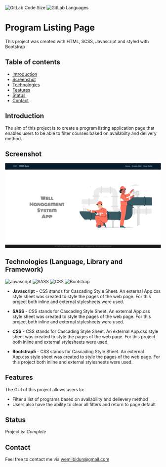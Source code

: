 ![GitLab Code Size](https://img.shields.io/github/languages/code-size/wemiibidun/weather_app2_react)
![GitLab Languages](https://img.shields.io/github/languages/count/wemiibidun/program_listing_page)


# Program Listing Page
This project was created with HTML, SCSS, Javascript and  styled with Bootstrap

## Table of contents
* [Introduction](#introduction)
* [Screenshot](#screenshot)
* [Technologies](#technologies-language-library-and-framework)
* [Features](#features)
* [Status](#status)
* [Contact](#contact)


## Introduction
The aim of this project is to create a program listing application page that enables users to be able to filter courses based on availabilty and delivery method.


## Screenshot
![Homepage image](https://github.com/wemiibidun/well_management_system/blob/main/homepage_screenshot.png)


## Technologies (Language, Library and Framework)
![Javascript](https://img.shields.io/badge/Javascript-20232A?style=for-the-badge&logo=javascript&logoColor=F7DF1E)
![SASS](https://img.shields.io/badge/SASS-hotpink.svg?style=for-the-badge&amp;logo=SASS&amp;logoColor=white)
![CSS](https://img.shields.io/badge/CSS-1572B6?&style=for-the-badge&logo=css3&logoColor=white)
![Bootstrap](https://img.shields.io/badge/Bootstrap-239120?style=for-the-badge&logo=bootstrap&logoColor=white)

* **Javascript** - CSS stands for Cascading Style Sheet. An external App.css style sheet was created to style the pages of the web page. For this project both inline and external stylesheets were used.

* **SASS** - CSS stands for Cascading Style Sheet. An external App.css style sheet was created to style the pages of the web page. For this project both inline and external stylesheets were used.

* **CSS** - CSS stands for Cascading Style Sheet. An external App.css style sheet was created to style the pages of the web page. For this project both inline and external stylesheets were used.

* **Bootstrap5** - CSS stands for Cascading Style Sheet. An external App.css style sheet was created to style the pages of the web page. For this project both inline and external stylesheets were used.


## Features
The GUI of this project allows users to:
* Filter a list of programs based on availability and delievery method
* Users also have the ability to clear all filters and return to page default


## Status
Project is: _Complete_


## Contact
Feel free to contact me via wemiibidun@gmail.com
